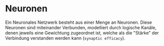 # Neuronen
Ein Neuronales Netzwerk besteht aus einer Menge an Neuronen. Diese Neuronen sind miteinander Verbunden, modelliert durch logische Kanäle, denen jeweils eine Gewichtung zugeordnet ist, welche als die "Stärke" der Verbindung verstanden werden kann (`synaptic efficacy`).